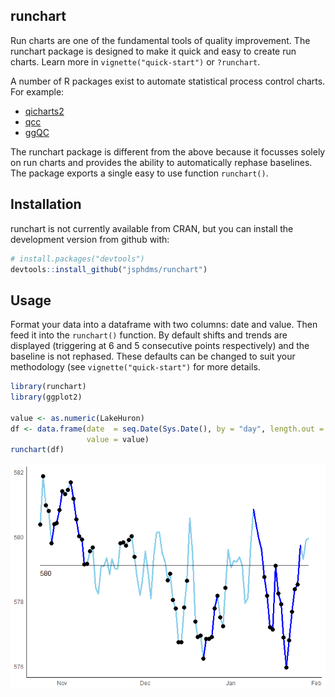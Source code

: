
<!-- README.md is generated from README.Rmd. Please edit that file -->
runchart
--------

Run charts are one of the fundamental tools of quality improvement. The runchart package is designed to make it quick and easy to create run charts. Learn more in `vignette("quick-start")` or `?runchart`.

A number of R packages exist to automate statistical process control charts. For example:

-   [qicharts2](https://anhoej.github.io/qicharts2/)
-   [qcc](https://cran.r-project.org/web/packages/qcc/index.html)
-   [ggQC](https://cran.r-project.org/web/packages/ggQC/index.html)

The runchart package is different from the above because it focusses solely on run charts and provides the ability to automatically rephase baselines. The package exports a single easy to use function `runchart()`.

Installation
------------

runchart is not currently available from CRAN, but you can install the development version from github with:

``` r
# install.packages("devtools")
devtools::install_github("jsphdms/runchart")
```

Usage
-----

Format your data into a dataframe with two columns: date and value. Then feed it into the `runchart()` function. By default shifts and trends are displayed (triggering at 6 and 5 consecutive points respectively) and the baseline is not rephased. These defaults can be changed to suit your methodology (see `vignette("quick-start")` for more details.

``` r
library(runchart)
library(ggplot2)

value <- as.numeric(LakeHuron)
df <- data.frame(date  = seq.Date(Sys.Date(), by = "day", length.out = length(value)),
                 value = value)
runchart(df)
```

<img src="README-unnamed-chunk-3-1.png" style="display: block; margin: auto;" />
